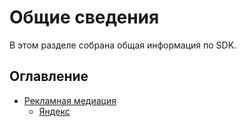 # Общие сведения

В этом разделе собрана общая информация по SDK.

## Оглавление
* [Рекламная медиация](adapters/ADAPTERS.md)  
    * [Яндекс](adapters/YANDEX_ADAPTER.md)
